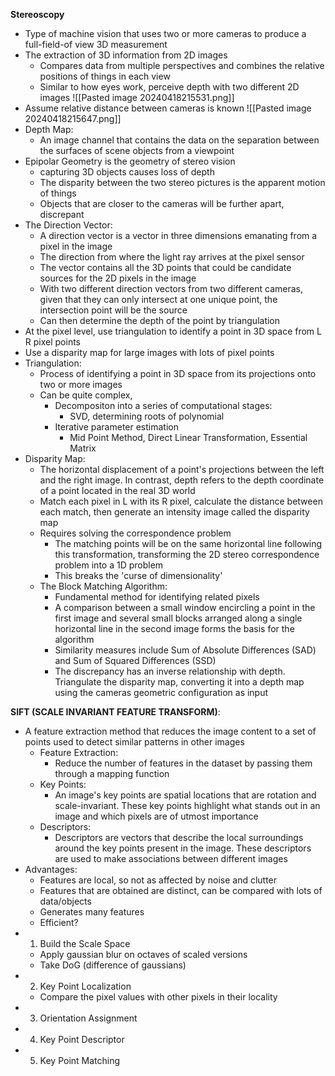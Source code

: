 **Stereoscopy**
- Type of machine vision that uses two or more cameras to produce a full-field-of view 3D measurement
- The extraction of 3D information from 2D images
	- Compares data from multiple perspectives and combines the relative positions of things in each view
	- Similar to how eyes work, perceive depth with two different 2D images
![[Pasted image 20240418215531.png]]
- Assume relative distance between cameras is known
![[Pasted image 20240418215647.png]]
- Depth Map: 
	- An image channel that contains the data on the separation between the surfaces of scene objects from a viewpoint
- Epipolar Geometry is the geometry of stereo vision
	- capturing 3D objects causes loss of depth
	- The disparity between the two stereo pictures is the apparent motion of things
	- Objects that are closer to the cameras will be further apart, discrepant
- The Direction Vector:
	- A direction vector is a vector in three dimensions emanating from a pixel in the image
	- The direction from where the light ray arrives at the pixel sensor
	- The vector contains all the 3D points that could be candidate sources for the 2D pixels in the image
	- With two different direction vectors from two different cameras, given that they can only intersect at one unique point, the intersection point will be the source
	- Can then determine the depth of the point by triangulation
- At the pixel level, use triangulation to identify a point in 3D space from L R pixel points 
- Use a disparity map for large images with lots of pixel points
- Triangulation:
	- Process of identifying a point in 3D space from its projections onto two or more images
	- Can be quite complex, 
		- Decompositon into a series of computational stages:
			- SVD, determining roots of polynomial
		- Iterative parameter estimation
			- Mid Point Method, Direct Linear Transformation, Essential Matrix
- Disparity Map:
	- The horizontal displacement of a point's projections between the left and the right image. In contrast, depth refers to the depth coordinate of a point located in the real 3D world
	- Match each pixel in L with its R pixel, calculate the distance between each match, then generate an intensity image called the disparity map
	- Requires solving the correspondence problem
		- The matching points will be on the same horizontal line following this transformation, transforming the 2D stereo correspondence problem into a 1D problem
		- This breaks the 'curse of dimensionality'
	- The Block Matching Algorithm: 
		- Fundamental method for identifying related pixels
		- A comparison between a small window encircling a point in the first image and several small blocks arranged along a single horizontal line in the second image forms the basis for the algorithm
		- Similarity measures include Sum of Absolute Differences (SAD) and Sum of Squared Differences (SSD)
		- The discrepancy has an inverse relationship with depth. Triangulate the disparity map, converting it into a depth map using the cameras geometric configuration as input

**SIFT (SCALE INVARIANT FEATURE TRANSFORM)**:
- A feature extraction method that reduces the image content to a set of points used to detect similar patterns in other images 
	- Feature Extraction:
		- Reduce the number of features in the dataset by passing them through a mapping function
	- Key Points:
		- An image's key points are spatial locations that are rotation and scale-invariant. These key points highlight what stands out in an image and which pixels are of utmost importance
	- Descriptors:
		- Descriptors are vectors that describe the local surroundings around the key points present in the image. These descriptors are used to make associations between different images
- Advantages:
	- Features are local, so not as affected by noise and clutter
	- Features that are obtained are distinct, can be compared with lots of data/objects
	- Generates many features 
	- Efficient?
- 1) Build the Scale Space
	- Apply gaussian blur on octaves of scaled versions
	- Take DoG (difference of gaussians)
- 2) Key Point Localization 
	- Compare the pixel values with other pixels in their locality
- 3) Orientation Assignment
- 4) Key Point Descriptor
- 5) Key Point Matching